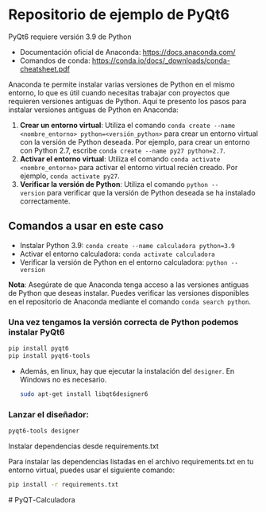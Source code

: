 # Repositorio de ejemplo de PyQt6

PyQt6 requiere versión 3.9 de Python

- Documentación oficial de Anaconda: https://docs.anaconda.com/
- Comandos de conda: https://conda.io/docs/_downloads/conda-cheatsheet.pdf

Anaconda te permite instalar varias versiones de Python en el mismo entorno, lo que es útil cuando necesitas trabajar con proyectos que requieren versiones antiguas de Python. Aquí te presento los pasos para instalar versiones antiguas de Python en Anaconda:

1. **Crear un entorno virtual**: Utiliza el comando `conda create --name <nombre_entorno> python=<versión_python>` para crear un entorno virtual con la versión de Python deseada. Por ejemplo, para crear un entorno con Python 2.7, escribe `conda create --name py27 python=2.7`.
2. **Activar el entorno virtual**: Utiliza el comando `conda activate <nombre_entorno>` para activar el entorno virtual recién creado. Por ejemplo, `conda activate py27`.
3. **Verificar la versión de Python**: Utiliza el comando `python --version` para verificar que la versión de Python deseada se ha instalado correctamente.

## **Comandos a usar en este caso**
- Instalar Python 3.9: `conda create --name calculadora python=3.9`
- Activar el entorno calculadora: `conda activate calculadora`
- Verificar la versión de Python en el entorno calculadora: `python --version`

**Nota**: Asegúrate de que Anaconda tenga acceso a las versiones antiguas de Python que deseas instalar. Puedes verificar las versiones disponibles en el repositorio de Anaconda mediante el comando `conda search python`.

### Una vez tengamos la versión correcta de Python podemos instalar PyQt6

```bash
pip install pyqt6
pip install pyqt6-tools
```

- Además, en linux, hay que ejecutar la instalación del `designer`. En Windows no es necesario.
    
    ```bash
    sudo apt-get install libqt6designer6
    ```

### Lanzar el diseñador:

```bash
pyqt6-tools designer
```

Instalar dependencias desde requirements.txt

Para instalar las dependencias listadas en el archivo requirements.txt en tu entorno virtual, puedes usar el siguiente comando:

```bash
pip install -r requirements.txt
```
#   P y Q T _ - _ C a l c u l a d o r a  
 
